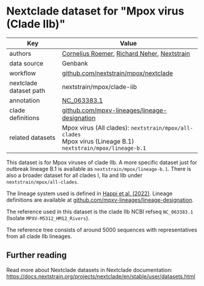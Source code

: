 # Nextclade dataset for "Mpox virus (Clade IIb)"

| Key                    | Value                                                                                                                 |
| ---------------------- | --------------------------------------------------------------------------------------------------------------------- |
| authors                | [Cornelius Roemer](https://neherlab.org), [Richard Neher](https://neherlab.org), [Nextstrain](https://nextstrain.org) |
| data source            | Genbank                                                                                                               |
| workflow               | [github.com/nextstrain/mpox/nextclade](https://github.com/nextstrain/mpox/nextclade)                                  |
| nextclade dataset path | nextstrain/mpox/clade-iib                                                                                             |
| annotation             | [NC_063383.1](https://www.ncbi.nlm.nih.gov/nuccore/NC_063383)                                                         |
| clade definitions      | [github.com/mpxv-lineages/lineage-designation](https://github.com/mpxv-lineages/lineage-designation)                  |
| related datasets       | Mpox virus (All clades): `nextstrain/mpox/all-clades`<br> Mpox virus (Lineage B.1) `nextstrain/mpox/lineage-b.1`      |

This dataset is for Mpox viruses of clade IIb. A more specific dataset just for outbreak lineage B.1 is available as `nextstrain/mpox/lineage-b.1`. There is also a broader dataset for all clades I, IIa and IIb under `nextstrain/mpox/all-clades`.

The lineage system used is defined in [Happi et al. (2022)](https://doi.org/10.1371/journal.pbio.3001769). Lineage definitions are available at [github.com/mpxv-lineages/lineage-designation](https://github.com/nextstrain/mpox/nextclade).

The reference used in this dataset is the clade IIb NCBI refseq `NC_063383.1` (Isolate `MPXV-M5312_HM12_Rivers`).

The reference tree consists of around 5000 sequences with representatives from all clade IIb lineages.

## Further reading

Read more about Nextclade datasets in Nextclade documentation: https://docs.nextstrain.org/projects/nextclade/en/stable/user/datasets.html
